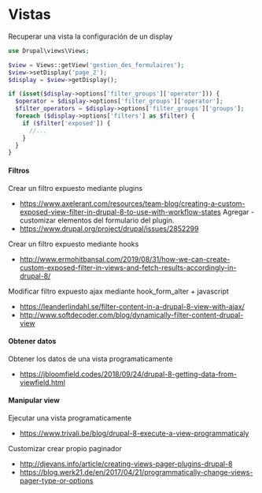 Vistas
===

Recuperar una vista la configuración de un display
```php
use Drupal\views\Views;

$view = Views::getView('gestion_des_formulaires');
$view->setDisplay('page_2');
$display = $view->getDisplay();

if (isset($display->options['filter_groups']['operator'])) {
  $operator = $display->options['filter_groups']['operator'];
  $filter_operators = $display->options['filter_groups']['groups'];
  foreach ($display->options['filters'] as $filter) {
    if ($filter['exposed']) {
      //...
    }
  }
}
```

#### Filtros
Crear un filtro expuesto mediante plugins
- https://www.axelerant.com/resources/team-blog/creating-a-custom-exposed-view-filter-in-drupal-8-to-use-with-workflow-states
Agregar - customizar elementos del formulario del plugin.
- https://www.drupal.org/project/drupal/issues/2852299

Crear un filtro expuesto mediante hooks
- http://www.ermohitbansal.com/2019/08/31/how-we-can-create-custom-exposed-filter-in-views-and-fetch-results-accordingly-in-drupal-8/

Modificar filtro expuesto ajax mediante hook_form_alter + javascript
- https://leanderlindahl.se/filter-content-in-a-drupal-8-view-with-ajax/
- http://www.softdecoder.com/blog/dynamically-filter-content-drupal-view

#### Obtener datos
Obtener los datos de una vista programaticamente
- https://jbloomfield.codes/2018/09/24/drupal-8-getting-data-from-viewfield.html

#### Manipular view
Ejecutar una vista programaticamente
- https://www.trivali.be/blog/drupal-8-execute-a-view-programmaticaly

Customizar crear propio paginador
- http://djevans.info/article/creating-views-pager-plugins-drupal-8
- https://blog.werk21.de/en/2017/04/21/programmatically-change-views-pager-type-or-options
